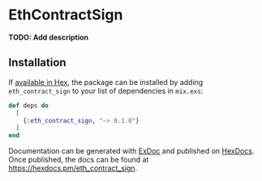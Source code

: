 # EthContractSign

**TODO: Add description**

## Installation

If [available in Hex](https://hex.pm/docs/publish), the package can be installed
by adding `eth_contract_sign` to your list of dependencies in `mix.exs`:

```elixir
def deps do
  [
    {:eth_contract_sign, "~> 0.1.0"}
  ]
end
```

Documentation can be generated with [ExDoc](https://github.com/elixir-lang/ex_doc)
and published on [HexDocs](https://hexdocs.pm). Once published, the docs can
be found at <https://hexdocs.pm/eth_contract_sign>.


